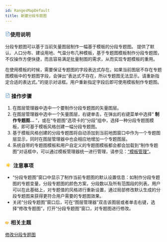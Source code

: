 ```yaml
---
id: RangesMapDefault
title: 新建分段专题图
---
```

### ![](../../img/read.gif)使用说明

分段专题图可以基于当前矢量图层制作一幅基于模板的分段专题图。
提供了默认、人口分布、建设用地、气温分布几种模板，基于专题图模板制作分段专题图，不仅操作方便快捷，而且容易满足批量制图的需求，从而实现专题模板的重用。

在使用模板的时候，需要保证专题图的字段表达式存在。如果当前图层不存在专题图模板中的专题图字段，会弹出“表达式不存在，所以专题图无法显示。请重新指定合适的表达式。”的提示对话框。用户重新指定字段后即可使用模板制作专题图。

### ![](../../img/read.gif) 操作步骤

1. 在图层管理器中选中一个要制作分段专题图的矢量图层。
2. 在图层管理器中选中一个矢量图层，右键单击，在弹出的右键菜单中选择“ **制作专题图...** ”，或在“专题图”选项卡的“分段”组中，选择一种分段专题图模板，即可基于模板风格创建一幅分段专题图。  <!-- ![](img/TemplateDropButton.png)   -->
3. 基于模板风格创建的分段专题图将自动添加到当前地图窗口中作为一个专题图层显示，同时在图层管理器中也会相应地增加一个专题图层。
4. 系统自带的专题图模板和用户自定义的专题图模板都会都会加载到“制作专题图”对话框中，可以通过模板管理器统一进行管理，请参见：[“模板管理”](RangesTemplateManager.html)。

### ![](../../img/note.png) 注意事项

* “分段专题图”窗口中显示了制作当前专题图的默认设置信息：如制作分段专题图的专题变量，分段专题图的颜色方案，分段数以及所有范围段的列表。用户可以在此基础上，对专题值的风格进行重新设置，通过局部修改默认生成的分段专题图来获得更符合用户需要的专题图效果。
* 关闭“分段专题图”窗口后，可在“图层管理器”双击该图层或者单击右键，选择“修改专题图”，打开“分段专题图”窗口，对专题图进行修改。

### ![](../../img/seealso.png) 相关主题

<!-- ![](../../img/smalltitle.png) -->
 [修改分段专题图](RangesMapGroupDia.html)
